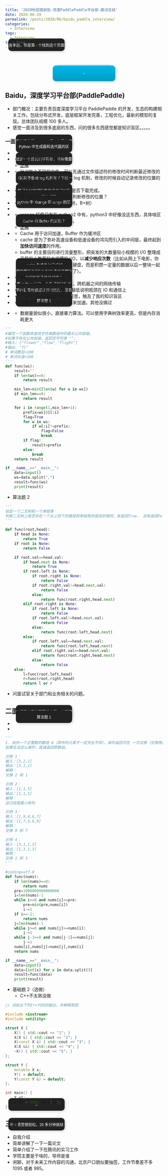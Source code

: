 ```yaml
---
title: '2020秋招提前批-百度PaddlePaddle平台部-面试总结'
date: 2020-06-29
permalink: /posts/2020/06/baidu_paddle_interview/
categories:
  - Interview
tags:
  - Interview
toc: true
---
```


<script src="https://cdn1.lncld.net/static/js/av-min-1.5.0.js"></script>
<script src="https://jerryz.sgp1.cdn.digitaloceanspaces.com/lib/hit-kounter/hit-kounter-lc-0.3.0.js"></script>

真幸运，你是第<span data-hk-page="current"> - </span>个找到这个页面的人。

<div class="button01">
      <a href="#"><span data-hk-page="current"> - </span></a>
      <p class="top">٩(๑^o^๑)۶</p>
      <p class="bottom">Σ(っ °Д °;)っ被你发现了！</p>
</div>

## Baidu，深度学习平台部(PaddlePaddle)

- 部门概况：主要负责百度深度学习平台 PaddlePaddle 的开发，生态的构建相关工作。包括分布式开发，底层框架开发完善，工程优化，最新的模型的复现。总体团队规模 100 多人。
- 感觉一面涉及到很多底层的东西，问的很多东西感觉都是知识盲区。。。。。

### 一面

- 平时用的是 Pytorch 嘛，有没有做过相关性能优化，有没有发现过 Bug？

- Python 中生成器和迭代器的区别？

  - 生成器好像没太听说过。
  - [正解](https://www.cnblogs.com/chaojiyingxiong/p/9831579.html)

- 给定一个超长的字符串，可能需要好几个文件分开才能存储，然后一个用户修改了他，怎么定位出修改的是哪个字符？
  - 针对每个不同的文件，可以先通过文件描述符的修改时间判断最近修改的文件；在文件内部定义类似 log 机制，修改的时候自动记录修改的位置的偏移量。
- （如果不使用 log 机制呢？下载一个大文件怎么判断他是否下载完了？）

  - 通过 MD5 校验来判断文件是否下载完成。
  - 通过类似于纠错码的方式来判断修改的位置？

- 快速查询有哪些数据结构可以实现？

  - Hash 表，树（红黑树，B 树，B+树）

- Hash 表的原理

- python 中 Xrange 和 range 的区别？

  - xrange 好像只有在 python2 中有，python3 中好像没这东西，具体啥区别不知道，只知道功能一样。
  - [正解](https://blog.csdn.net/wtwcsdn123/article/details/89329403)

- Cache 和 Buffer 的区别？

  - Cache 用于访问加速，Buffer 作为缓冲区
  - cache 是为了弥补高速设备和低速设备的鸿沟而引入的中间层，最终起到**加快访问速度**的作用。
  - buffer 的主要目的进行流量整形，把突发的大数量较小规模的 I/O 整理成平稳的小数量较大规模的 I/O，以**减少响应次数**（比如从网上下电影，你不能下一点点数据就写一下硬盘，而是积攒一定量的数据以后一整块一起写，不然硬盘都要被你玩坏了）。

- cache 为啥能加速访问

  - 数据访问的局部性原理

- 深度学习训练的时候的速度瓶颈除了计算外还有啥？

  - IO，内存和显存之间的通信，跨机器之间的网络传输

- 如何判断通信是瓶颈？

  - 查看 GPU 计算的利用率，越低说明瓶颈在 IO 和通信上

- 用 python 实现一个多进程的生成器，输入是一个生成器，输出是按顺序的结果（多进程的 map 函数）

  - ？？？ 不太理解这个题啥意思，触及了我的知识盲区

- 平时是否有做过计算的优化，是否手写过 OP，CUDA？
  - 只做过将循环换成矩阵计算来加速。其他没搞过

* 算法题 1

  - 数据量貌似很小，直接暴力算法。可以使用字典树效率更高，但是内存消耗更大

```python
'''
#编写一个函数来查找字符串数组中的最长公共前缀。
#如果不存在公共前缀，返回空字符串 ""。
#输入: ["flower","flow","flight"]
#输出: "fl"
# 单词数目<100
# 单词长度<100
'''
def func(ws):
    result=''
    if len(ws)==0:
        return result

    min_len=min([len(w) for w in ws])
    if min_len==0:
        return result

    for i in range(1,min_len+1):
        prefix=ws[0][:i]
        flag=True
        for w in ws:
            if w[:i]!=prefix:
                flag=False
                break
        if flag:
            result=prefix
        else:
            break
    return result

if __name__=="__main__":
    data=input()
    ws=data.split(",")
    result=func(ws)
    print(result)

```

- 算法题 2

```python
'''
给定一个二叉树和一个单链表
判断二叉树上是否存在一个从上到下的路径和单链表的值恰好相同，有返回True， 没有返回False
'''

def func(root,head):
    if head is None:
        return True
    if root is None:
        return False

    if root.val==head.val:
        if head.next is None:
            return True
        if root.left is None:
            if root.right is None:
                return False
            if root.right.val!=head.next.val:
                return False
            else:
                return func(root.right,head.next)
        elif root.right is None:
            if root.left is None:
                return False
            if root.left.val!=head.next.val:
                return False
            else:
                return func(root.left,head.next)
        else:
            if root.left.val==head.next.val:
                return func(root.left,head.next)
            elif root.right.val==head.next.val:
                return func(root.right,head.next)
            else:
                return False
    else:
        l=func(root.left,head)
        r=func(root.right,head)
        return l or r

```

- 问面试官关于部门和业务相关的问题。

## 二面

- 介绍了自己的两篇论文和一个项目

- 算法题 1

```python
'''
1. 给你一个正整数的数组 A（其中的元素不一定完全不同），请你返回可在 一次交换（交换两数字 A[i] 和 A[j] 的位置）后得到的、按字典序排列小于 A 的最大可能排列。
如果无法这么操作，就请返回原数组。

示例 1：
输入：[3,2,1]
输出：[3,1,2]
解释：
交换 2 和 1

示例 2：
输入：[1,1,5]
输出：[1,1,5]
解释：
这已经是最小排列

示例 3：
输入：[1,9,4,6,7]
输出：[1,7,4,6,9]
解释：
交换 9 和 7

示例 4：
输入：[3,1,1,3]
输出：[1,3,1,3]
解释：
交换 1 和 3
'''

#coding=utf-8
def func(nums):
    if len(nums)==0:
        return nums
    pre=1000000000000000
    i=len(nums)-1
    while i>=0 and nums[i]<=pre:
        pre=min(pre,nums[i])
        i-=1
    if i==-1:
        return nums
    j=len(nums)-1
    while j>=0 and nums[j]>=nums[i]:
        j-=1
    while j-1>=0 and nums[j-1]==nums[j]:
        j-=1
    nums[i],nums[j]=nums[j],nums[i]
    return nums

if __name__=="__main__":
    data=input()
    data=[int(x) for x in data.split()]
    result=func(data)
    print(result)
```

- 基础题 2（选做）
  - C++不太熟没做

```cpp
// 试给出下列C++代码的输出，并解释原因

#include <iostream>
#include <utility>

struct X {
    X() { std::cout << "1"; }
    X(X &) { std::cout << "2"; }
    X(const X &) { std::cout << "3"; }
    X(X &&) { std::cout << "4"; }
    ~X() { std::cout << "5"; }
};

struct Y {
    mutable X x;
    Y() = default;
    Y(const Y &) = default;
};

int main() {
    Y y1;
    Y y2 = std::move(y1);
}
```

--

## 三面

总体感觉很轻松，20 多分钟就结束了，主要是一些宽泛的个人经历的讲解，以及工作内容，未来发展的一些沟通。

- 自我介绍
- 简单讲解了一下一篇论文
- 简单介绍了一下在腾讯的实习工作
- 学院主要是干啥的，导师是谁
- 闲聊，对于未来工作内容的沟通，北京户口貌似要抽签，工作节奏差不多 1095 或者 995。

<div data-hk-top-pages="5"> </div>

<style type="text/css"> 

.button01 {
  width: 200px;
  margin: 50px auto 20px auto;
}
 
.button01 a {
  display: block;
  height: 50px;
  width: 200px;
 
  /*TYPE*/
  color: white;
  font: 17px/50px Helvetica, Verdana, sans-serif;
  text-decoration: none;
  text-align: center;
  text-transform: uppercase;
 
  /*GRADIENT*/  
  background: #00b7ea; /* Old browsers */
  background: -moz-linear-gradient(top, #00b7ea 0%, #009ec3 100%); /* FF3.6+ */
  background: -webkit-gradient(linear, left top, left bottom, color-stop(0%,#00b7ea), color-stop(100%,#009ec3)); /* Chrome,Safari4+ */
  background: -webkit-linear-gradient(top, #00b7ea 0%,#009ec3 100%); /* Chrome10+,Safari5.1+ */
  background: -o-linear-gradient(top, #00b7ea 0%,#009ec3 100%); /* Opera 11.10+ */
  background: -ms-linear-gradient(top, #00b7ea 0%,#009ec3 100%); /* IE10+ */
  background: linear-gradient(top, #00b7ea 0%,#009ec3 100%); /* W3C */
  filter: progid:DXImageTransform.Microsoft.gradient( startColorstr='#00b7ea', endColorstr='#009ec3',GradientType=0 ); /* IE6-9 */
}
 
.button01 a, p {
    -webkit-border-radius: 10px;
     -moz-border-radius: 10px;
          border-radius: 10px;
 
  -webkit-box-shadow: 2px 2px 8px rgba(0,0,0,0.2);
     -moz-box-shadow: 2px 2px 8px rgba(0,0,0,0.2);
          box-shadow: 2px 2px 8px rgba(0,0,0,0.2);
}
 
p {
  background: #222;
  display: block;
  height: 40px;
  width: 180px; 
  margin: -50px 0 0 10px;
 
  /*TYPE*/
  text-align: center;
  font: 12px/45px Helvetica, Verdana, sans-serif;
  color: #fff;
 
  /*POSITION*/
  position: absolute;
  z-index: -1;
 
  /*TRANSITION*/  
  -webkit-transition: margin 0.5s ease;
     -moz-transition: margin 0.5s ease;
       -o-transition: margin 0.5s ease;
      -ms-transition: margin 0.5s ease;
          transition: margin 0.5s ease;
}
 
/*HOVER*/
.button01:hover .bottom {
  margin: -10px 0 0 10px;
}
 
.button01:hover .top {
  margin: -80px 0 0 10px;
  line-height: 35px;
}
 
/*ACTIVE*/
.button01 a:active {
	 background: #00b7ea; /* Old browsers */
	 background: -moz-linear-gradient(top,  #00b7ea 36%, #009ec3 100%); /* FF3.6+ */
	 background: -webkit-gradient(linear, left top, left bottom, color-stop(36%,#00b7ea), color-stop(100%,#009ec3)); /* Chrome,Safari4+ */
	 background: -webkit-linear-gradient(top,  #00b7ea 36%,#009ec3 100%); /* Chrome10+,Safari5.1+ */
	 background: -o-linear-gradient(top,  #00b7ea 36%,#009ec3 100%); /* Opera 11.10+ */
	 background: -ms-linear-gradient(top,  #00b7ea 36%,#009ec3 100%); /* IE10+ */
	 background: linear-gradient(top,  #00b7ea 36%,#009ec3 100%); /* W3C */
	 filter: progid:DXImageTransform.Microsoft.gradient( startColorstr='#00b7ea', endColorstr='#009ec3',GradientType=0 ); /* IE6-9 */
 
}
 
.button01:active .bottom {
  margin: -20px 0 0 10px;
}
 
.button01:active .top {
  margin: -70px 0 0 10px;
}
</style>
